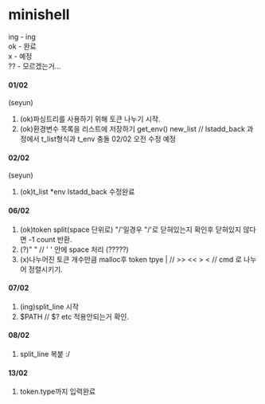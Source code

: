 # minishell

ing - ing  
ok  - 완료  
x   - 예정  
??  - 모르겠는거...  

#### 01/02

(seyun)
1. (ok)파싱트리를 사용하기 위해 토큰 나누기 시작.
2. (ok)환경변수 목록을 리스트에 저장하기 get_env()  new_list // lstadd_back 과정에서 t_list형식과 t_env 충돌 02/02 오전 수정 예정

#### 02/02

(seyun)

1. (ok)t_list *env  lstadd_back 수정완료

#### 06/02

1. (ok)token split(space 단위로)  "/'일경우 "/'로 닫혀있는지 확인후 닫혀있지 않다면 -1 count 반환.
2. (?)" " // ' ' 안에 space 처리 (?????)
3. (x)나누어진 토큰 개수만큼 malloc후 token tpye  |  // >> << > < // cmd 로 나누어 정렬시키기.

#### 07/02

1. (ing)split_line 시작
2. $PATH // $? etc 적용안되는거 확인.

#### 08/02 

1. split_line 복붙 :/ 

#### 13/02

1. token.type까지 입력완료
